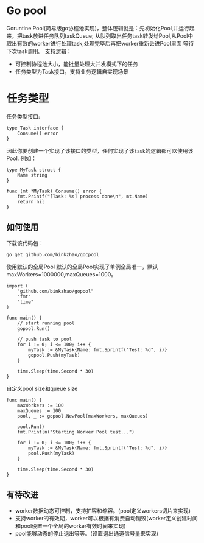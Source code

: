# Go pool
Goruntine Pool(简易版go协程池实现)，整体逻辑就是：先初始化Pool,并运行起来，把task放进任务队列taskQueue;
从队列取出任务task转发给Pool,从Pool中取出有效的worker进行处理task,处理完毕后再把worker重新丢进Pool里面
等待下次task调用。
支持逻辑：
- 可控制协程池大小，能批量处理大并发模式下的任务
- 任务类型为Task接口，支持业务逻辑自实现场景

# 任务类型
任务类型接口:
```
type Task interface {
	Consume() error
}
```
因此你要创建一个实现了该接口的类型，任何实现了该```task```的逻辑都可以使用该Pool.
例如：
```
type MyTask struct {
	Name string
}

func (mt *MyTask) Consume() error {
	fmt.Printf("[Task: %s] process done\n", mt.Name)
	return nil
}
```

## 如何使用
下载该代码包：
```
go get github.com/binkzhao/gocpool
```
使用默认的全局Pool
默认的全局Pool实现了单例全局唯一，默认maxWorkers=1000000,maxQueues=1000。
```
import (
	"github.com/binkzhao/gopool"
	"fmt"
	"time"
)

func main() {
	// start running pool
	gopool.Run()
	
	// push task to pool
	for i := 0; i <= 100; i++ {
		myTask := &MyTask{Name: fmt.Sprintf("Test: %d", i)}
		gopool.Push(myTask)
	}

	time.Sleep(time.Second * 30)
}
```
自定义pool size和queue size
```
func main() {
	maxWorkers := 100
	maxQueues := 100
	pool, _ := gopool.NewPool(maxWorkers, maxQueues)

	pool.Run()
	fmt.Println("Starting Worker Pool test...")

	for i := 0; i <= 100; i++ {
		myTask := &MyTask{Name: fmt.Sprintf("Test: %d", i)}
		pool.Push(myTask)
	}

	time.Sleep(time.Second * 30)
}
```
## 有待改进
- worker数据动态可控制，支持扩容和缩容。(pool定义workers切片来实现)
- 支持worker的有效期，worker可以根据有消费自动销毁(worker定义创建时间和pool设置一个全局的worker有效时间来实现)
- pool能够动态的停止退出等等。(设置退出通道信号量来实现)

